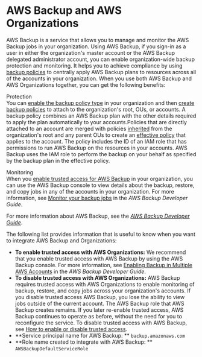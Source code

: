 # AWS Backup and AWS Organizations<a name="services-that-can-integrate-backup"></a>

AWS Backup is a service that allows you to manage and monitor the AWS Backup jobs in your organization\. Using AWS Backup, if you sign\-in as a user in either the organization's master account or the AWS Backup delegated administrator account, you can enable organization\-wide backup protection and monitoring\. It helps you to achieve compliance by using [backup policies](orgs_manage_policies_backup.md) to centrally apply AWS Backup plans to resources across all of the accounts in your organization\. When you use both AWS Backup and AWS Organizations together, you can get the following benefits:

Protection  
You can [enable the backup policy type](orgs_manage_policies_enable-disable.md) in your organization and then [create backup policies](orgs_manage_policies_backup_create.md) to attach to the organization's root, OUs, or accounts\. A backup policy combines an AWS Backup plan with the other details required to apply the plan automatically to your accounts\.Policies that are directly attached to an account are merged with policies [inherited](orgs_manage_policies_inheritance_mgmt.md) from the organization's root and any parent OUs to create an [effective policy](orgs_manage_policies_backup_effective.md) that applies to the account\. The policy includes the ID of an IAM role that has permissions to run AWS Backup on the resources in your accounts\. AWS Backup uses the IAM role to perform the backup on your behalf as specified by the backup plan in the effective policy\.

Monitoring  
When you [enable trusted access for AWS Backup](orgs_integrate_services.md#orgs_how-to-enable-disable-trusted-access) in your organization, you can use the AWS Backup console to view details about the backup, restore, and copy jobs in any of the accounts in your organization\. For more information, see [Monitor your backup jobs](https://docs.aws.amazon.com/aws-backup/latest/devguide/monitor-and-verify-protected-resources.html) in the *AWS Backup Developer Guide*\.

For more information about AWS Backup, see the *[AWS Backup Developer Guide](https://docs.aws.amazon.com/aws-backup/latest/devguide/)*\.

The following list provides information that is useful to know when you want to integrate AWS Backup and Organizations:
+ **To enable trusted access with AWS Organizations:** We recommend that you enable trusted access with AWS Backup by using the AWS Backup console\. For more information, see [Enabling Backup in Multiple AWS Accounts](https://docs.aws.amazon.com/aws-backup/latest/devguide/manage-cross-account.html#enable-xaccount-management) in the *AWS Backup Developer Guide*\.
+ **To disable trusted access with AWS Organizations:** AWS Backup requires trusted access with AWS Organizations to enable monitoring of backup, restore, and copy jobs across your organization's accounts\. If you disable trusted access AWS Backup, you lose the ability to view jobs outside of the current account\. The AWS Backup role that AWS Backup creates remains\. If you later re\-enable trusted access, AWS Backup continues to operate as before, without the need for you to reconfigure the service\. To disable trusted access with AWS Backup, see [How to enable or disable trusted access](orgs_integrate_services.md#orgs_how-to-enable-disable-trusted-access)\.
+ **Service principal name for AWS Backup: ** `backup.amazonaws.com`
+ **Role name created to integrate with AWS Backup: ** `AWSBackupDefaultServiceRole`